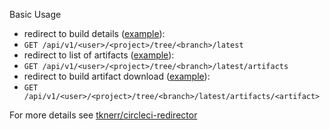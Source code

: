 Basic Usage

 * redirect to build details ([example](/api/v1/tknerr/linus-kitchen/tree/master/latest)):
  * `GET /api/v1/<user>/<project>/tree/<branch>/latest`
 * redirect to list of artifacts ([example](/api/v1/tknerr/linus-kitchen/tree/master/latest/artifacts)):
  * `GET /api/v1/<user>/<project>/tree/<branch>/latest/artifacts`
 * redirect to build artifact download ([example](/api/v1/tknerr/linus-kitchen/tree/master/latest/artifacts/test-report.html)):
  * `GET /api/v1/<user>/<project>/tree/<branch>/latest/artifacts/<artifact>`

For more details see [tknerr/circleci-redirector](https://github.com/tknerr/circleci-redirector)
